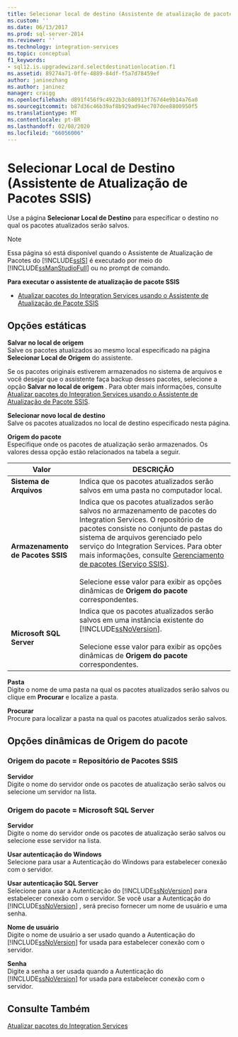```yaml
---
title: Selecionar local de destino (Assistente de atualização de pacotes SSIS) | Microsoft Docs
ms.custom: ''
ms.date: 06/13/2017
ms.prod: sql-server-2014
ms.reviewer: ''
ms.technology: integration-services
ms.topic: conceptual
f1_keywords:
- sql12.is.upgradewizard.selectdestinationlocation.f1
ms.assetid: 89274a71-0ffe-4889-84df-f5a7d78459ef
author: janinezhang
ms.author: janinez
manager: craigg
ms.openlocfilehash: d891f456f9c4922b3c680913f767d4e9b14a76a0
ms.sourcegitcommit: b87d36c46b39af8b929ad94ec707dee8800950f5
ms.translationtype: MT
ms.contentlocale: pt-BR
ms.lasthandoff: 02/08/2020
ms.locfileid: "66056006"
---
```

# <a name="select-destination-location-ssis-package-upgrade-wizard"></a>Selecionar Local de Destino (Assistente de Atualização de Pacotes SSIS)
  Use a página **Selecionar Local de Destino** para especificar o destino no qual os pacotes atualizados serão salvos.  
  
> [!NOTE]  
>  Essa página só está disponível quando o Assistente de Atualização de Pacotes do [!INCLUDE[ssIS](../includes/ssis-md.md)] é executado por meio do [!INCLUDE[ssManStudioFull](../includes/ssmanstudiofull-md.md)] ou no prompt de comando.  
  
 **Para executar o assistente de atualização de pacote SSIS**  
  
-   [Atualizar pacotes do Integration Services usando o Assistente de Atualização de Pacote SSIS](install-windows/upgrade-integration-services-packages-using-the-ssis-package-upgrade-wizard.md)  
  
## <a name="static-options"></a>Opções estáticas  
 **Salvar no local de origem**  
 Salve os pacotes atualizados ao mesmo local especificado na página **Selecionar Local de Origem** do assistente.  
  
 Se os pacotes originais estiverem armazenados no sistema de arquivos e você desejar que o assistente faça backup desses pacotes, selecione a opção **Salvar no local de origem** . Para obter mais informações, consulte [Atualizar pacotes do Integration Services usando o Assistente de Atualização de Pacote SSIS](install-windows/upgrade-integration-services-packages-using-the-ssis-package-upgrade-wizard.md).  
  
 **Selecionar novo local de destino**  
 Salve os pacotes atualizados no local de destino especificado nesta página.  
  
 **Origem do pacote**  
 Especifique onde os pacotes de atualização serão armazenados. Os valores dessa opção estão relacionados na tabela a seguir.  
  
|Valor|DESCRIÇÃO|  
|-----------|-----------------|  
|**Sistema de Arquivos**|Indica que os pacotes atualizados serão salvos em uma pasta no computador local.|  
|**Armazenamento de Pacotes SSIS**|Indica que os pacotes atualizados serão salvos no armazenamento de pacotes do Integration Services. O repositório de pacotes consiste no conjunto de pastas do sistema de arquivos gerenciado pelo serviço do Integration Services. Para obter mais informações, consulte [Gerenciamento de pacotes &#40;Serviço SSIS&#41;](service/package-management-ssis-service.md).<br /><br /> Selecione esse valor para exibir as opções dinâmicas de **Origem do pacote** correspondentes.|  
|**Microsoft SQL Server**|Indica que os pacotes atualizados serão salvos em uma instância existente do [!INCLUDE[ssNoVersion](../includes/ssnoversion-md.md)].<br /><br /> Selecione esse valor para exibir as opções dinâmicas de **Origem do pacote** correspondentes.|  
  
 **Pasta**  
 Digite o nome de uma pasta na qual os pacotes atualizados serão salvos ou clique em **Procurar** e localize a pasta.  
  
 **Procurar**  
 Procure para localizar a pasta na qual os pacotes atualizados serão salvos.  
  
## <a name="package-source-dynamic-options"></a>Opções dinâmicas de Origem do pacote  
  
### <a name="package-source--ssis-package-store"></a>Origem do pacote = Repositório de Pacotes SSIS  
 **Servidor**  
 Digite o nome do servidor onde os pacotes de atualização serão salvos ou selecione um servidor na lista.  
  
### <a name="package-source--microsoft-sql-server"></a>Origem do pacote = Microsoft SQL Server  
 **Servidor**  
 Digite o nome do servidor onde os pacotes de atualização serão salvos ou selecione esse servidor na lista.  
  
 **Usar autenticação do Windows**  
 Selecione para usar a Autenticação do Windows para estabelecer conexão com o servidor.  
  
 **Usar autenticação SQL Server**  
 Selecione para usar a Autenticação do [!INCLUDE[ssNoVersion](../includes/ssnoversion-md.md)] para estabelecer conexão com o servidor. Se você usar a Autenticação do [!INCLUDE[ssNoVersion](../includes/ssnoversion-md.md)] , será preciso fornecer um nome de usuário e uma senha.  
  
 **Nome de usuário**  
 Digite o nome de usuário a ser usado quando a Autenticação do [!INCLUDE[ssNoVersion](../includes/ssnoversion-md.md)] for usada para estabelecer conexão com o servidor.  
  
 **Senha**  
 Digite a senha a ser usada quando a Autenticação do [!INCLUDE[ssNoVersion](../includes/ssnoversion-md.md)] for usada para estabelecer conexão com o servidor.  
  
## <a name="see-also"></a>Consulte Também  
 [Atualizar pacotes do Integration Services](install-windows/upgrade-integration-services-packages.md)  
  
  

